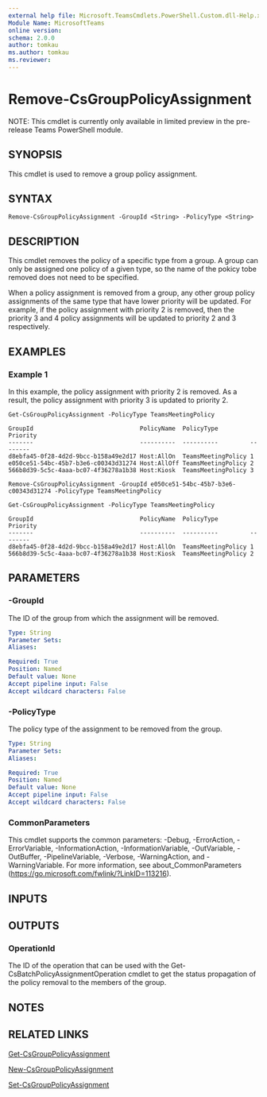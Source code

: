 ```yaml
---
external help file: Microsoft.TeamsCmdlets.PowerShell.Custom.dll-Help.xml
Module Name: MicrosoftTeams
online version:
schema: 2.0.0
author: tomkau
ms.author: tomkau
ms.reviewer:
---
```


# Remove-CsGroupPolicyAssignment

NOTE: This cmdlet is currently only available in limited preview in the pre-release Teams PowerShell module.

## SYNOPSIS
This cmdlet is used to remove a group policy assignment.

## SYNTAX

```
Remove-CsGroupPolicyAssignment -GroupId <String> -PolicyType <String>
```

## DESCRIPTION
This cmdlet removes the policy of a specific type from a group.  A group can only be assigned one policy of a given type, so the name of the pokicy tobe removed does not need to be specified.

When a policy assignment is removed from a group, any other group policy assignments of the same type that have lower priority will be updated.  For example, if the policy assignment with priority 2 is removed, then the priority 3 and 4 policy assignments will be updated to priority 2 and 3 respectively.

## EXAMPLES

### Example 1
In this example, the policy assignment with priority 2 is removed.  As a result, the policy assignment with priority 3 is updated to priority 2.

```
Get-CsGroupPolicyAssignment -PolicyType TeamsMeetingPolicy

GroupId                              PolicyName  PolicyType         Priority
-------                              ----------  ----------         --------
d8ebfa45-0f28-4d2d-9bcc-b158a49e2d17 Host:AllOn  TeamsMeetingPolicy 1
e050ce51-54bc-45b7-b3e6-c00343d31274 Host:AllOff TeamsMeetingPolicy 2
566b8d39-5c5c-4aaa-bc07-4f36278a1b38 Host:Kiosk  TeamsMeetingPolicy 3

Remove-CsGroupPolicyAssignment -GroupId e050ce51-54bc-45b7-b3e6-c00343d31274 -PolicyType TeamsMeetingPolicy 

Get-CsGroupPolicyAssignment -PolicyType TeamsMeetingPolicy

GroupId                              PolicyName  PolicyType         Priority
-------                              ----------  ----------         --------
d8ebfa45-0f28-4d2d-9bcc-b158a49e2d17 Host:AllOn  TeamsMeetingPolicy 1
566b8d39-5c5c-4aaa-bc07-4f36278a1b38 Host:Kiosk  TeamsMeetingPolicy 2
```

## PARAMETERS

### -GroupId
The ID of the group from which the assignment will be removed.

```yaml
Type: String
Parameter Sets:
Aliases:

Required: True
Position: Named
Default value: None
Accept pipeline input: False
Accept wildcard characters: False
```

### -PolicyType
The policy type of the assignment to be removed from the group.

```yaml
Type: String
Parameter Sets:
Aliases:

Required: True
Position: Named
Default value: None
Accept pipeline input: False
Accept wildcard characters: False
```

### CommonParameters
This cmdlet supports the common parameters: -Debug, -ErrorAction, -ErrorVariable, -InformationAction, -InformationVariable, -OutVariable, -OutBuffer, -PipelineVariable, -Verbose, -WarningAction, and -WarningVariable.
For more information, see about_CommonParameters (https://go.microsoft.com/fwlink/?LinkID=113216).

## INPUTS

## OUTPUTS

### OperationId
The ID of the operation that can be used with the Get-CsBatchPolicyAssignmentOperation cmdlet to get the status propagation of the policy removal to the members of the group.

## NOTES

## RELATED LINKS

[Get-CsGroupPolicyAssignment]()

[New-CsGroupPolicyAssignment]()

[Set-CsGroupPolicyAssignment]()

